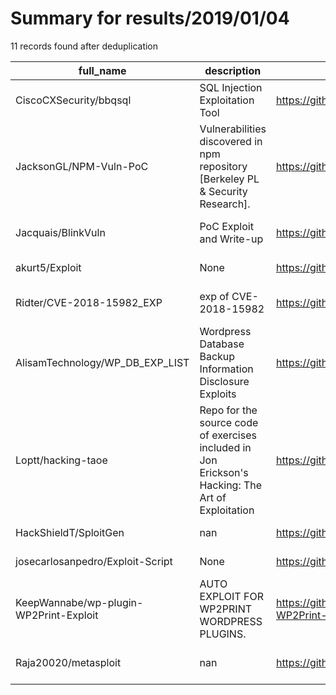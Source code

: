 
# Summary for results/2019/01/04
    
11 records found after deduplication

| full_name | description | html_url | matched_list | matched_count | pushed_at | size | stargazers_count | language | forks_count | vul_ids |
|----------------------------------------|---------------------------------------------------------------------------------------------------|-----------------------------------------------------------|----------------------------------|-----------------|---------------------------|--------|--------------------|------------|---------------|--------------------|
| CiscoCXSecurity/bbqsql | SQL Injection Exploitation Tool | https://github.com/CiscoCXSecurity/bbqsql | ['exploit'] | 1 | 2019-01-04 21:23:20+00:00 | 466 | 541 | Python | 179 | [] |
| JacksonGL/NPM-Vuln-PoC | Vulnerabilities discovered in npm repository [Berkeley PL & Security Research]. | https://github.com/JacksonGL/NPM-Vuln-PoC | ['vulnerability poc'] | 1 | 2019-01-04 03:28:37+00:00 | 266 | 31 | Shell | 11 | [] |
| Jacquais/BlinkVuln | PoC Exploit and Write-up | https://github.com/Jacquais/BlinkVuln | ['exploit', 'vulnerability poc'] | 2 | 2019-01-04 14:34:50+00:00 | 11 | 6 | Python | 3 | [] |
| akurt5/Exploit | None | https://github.com/akurt5/Exploit | ['exploit'] | 1 | 2019-01-04 22:07:26+00:00 | 877896 | 0 | | 0 | [] |
| Ridter/CVE-2018-15982_EXP | exp of CVE-2018-15982 | https://github.com/Ridter/CVE-2018-15982_EXP | ['cve-2'] | 1 | 2019-01-04 09:29:01+00:00 | 23 | 182 | Python | 64 | ['CVE-2018-15982'] |
| AlisamTechnology/WP_DB_EXP_LIST | Wordpress Database Backup Information Disclosure Exploits | https://github.com/AlisamTechnology/WP_DB_EXP_LIST | ['exploit'] | 1 | 2019-01-04 20:15:12+00:00 | 20 | 4 | | 2 | [] |
| Loptt/hacking-taoe | Repo for the source code of exercises included in Jon Erickson's Hacking: The Art of Exploitation | https://github.com/Loptt/hacking-taoe | ['exploit'] | 1 | 2019-01-04 17:59:39+00:00 | 57 | 0 | C | 0 | [] |
| HackShieldT/SploitGen | nan | https://github.com/HackShieldT/SploitGen | ['sploit'] | 1 | 2019-01-04 01:43:33+00:00 | 13 | 0 | Shell | 0 | [] |
| josecarlosanpedro/Exploit-Script | None | https://github.com/josecarlosanpedro/Exploit-Script | ['exploit'] | 1 | 2019-01-04 02:48:34+00:00 | 7 | 1 | Python | 0 | [] |
| KeepWannabe/wp-plugin-WP2Print-Exploit | AUTO EXPLOIT FOR WP2PRINT WORDPRESS PLUGINS. | https://github.com/KeepWannabe/wp-plugin-WP2Print-Exploit | ['exploit'] | 1 | 2019-01-04 16:17:18+00:00 | 7 | 4 | Shell | 4 | [] |
| Raja20020/metasploit | nan | https://github.com/Raja20020/metasploit | ['metasploit module OR payload'] | 1 | 2019-01-04 18:31:15+00:00 | 22 | 0 | Shell | 0 | [] |
